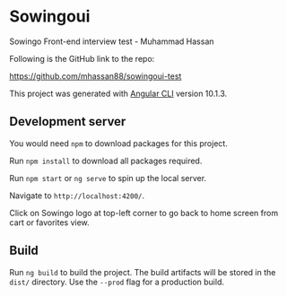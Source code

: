 # Sowingoui
Sowingo Front-end interview test - Muhammad Hassan

Following is the GitHub link to the repo:

https://github.com/mhassan88/sowingoui-test

This project was generated with [Angular CLI](https://github.com/angular/angular-cli) version 10.1.3.

## Development server

You would need `npm` to download packages for this project.

Run `npm install` to download all packages required.

Run `npm start` or `ng serve` to spin up the local server.

Navigate to `http://localhost:4200/`. 

Click on Sowingo logo at top-left corner to go back to home screen from cart or favorites view.

## Build

Run `ng build` to build the project. The build artifacts will be stored in the `dist/` directory. Use the `--prod` flag for a production build.